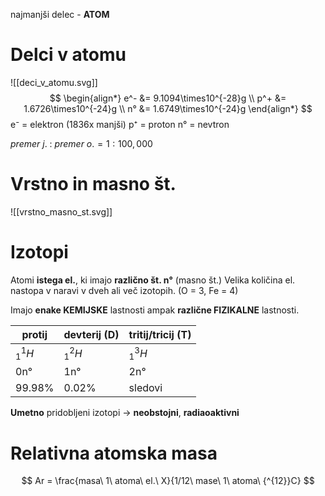 najmanjši delec - **ATOM**

# Delci v atomu
![[deci_v_atomu.svg]]
$$
\begin{align*}
e^- &= 9.1094\times10^{-28}g \\
p^+ &= 1.6726\times10^{-24}g \\
n° &= 1.6749\times10^{-24}g
\end{align*}
$$
e⁻  = elektron (1836x manjši)
p⁺ = proton
n° = nevtron

$premer\ j.\ :\ premer\ o. = 1 : 100,000$

# Vrstno in masno št.
![[vrstno_masno_st.svg]]
# Izotopi
Atomi **istega el.**, ki imajo **različno št. n°** (masno št.) 
Velika količina el. nastopa v naravi v dveh ali več izotopih. (O = 3, Fe = 4)

Imajo **enake KEMIJSKE** lastnosti ampak **različne FIZIKALNE** lastnosti.

| **protij** | **devterij (D)** | **tritij/tricij (T)** |
| ---------- | ---------------- | --------------------- |
| ${_1^1}H$  | ${_1^2}H$        | ${_1^3}H$             |
| 0n°        | 1n°              | 2n°                   |
| 99.98%     | 0.02%            | sledovi               |
**Umetno** pridobljeni izotopi $\rightarrow$ **neobstojni**, **radiaoaktivni**
# Relativna atomska masa
$$
Ar = \frac{masa\ 1\ atoma\ el.\ X}{1/12\ mase\ 1\ atoma\ {^{12}}C}
$$
